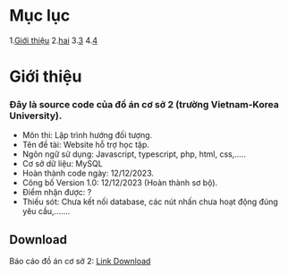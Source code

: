 # Mục lục
  1.[Giới thiệu]()
  2.[hai]()
  3.[3]()
  4.[4]()

# Giới thiệu
### Đây là source code của đồ án cơ sở 2  (trường Vietnam-Korea University).

* Môn thi: Lập trình hướng đối tượng.
* Tên đề tài: Website hỗ trợ học tập.
* Ngôn ngữ sử dụng: Javascript, typescript, php, html, css,.....
* Cơ sở dữ liệu: MySQL
* Hoàn thành code ngày: 12/12/2023.
* Công bố Version 1.0: 12/12/2023 (Hoàn thành sơ bộ).
* Điểm nhận được: ?
* Thiếu sót: Chưa kết nối database, các nút nhấn chưa hoạt động đúng yêu cầu,.......


## Download
Báo cáo đồ án cơ sở 2: [Link Download](https://ndb6-my.sharepoint.com/:w:/g/personal/thang_ndb6_onmicrosoft_com/EaWj3dG6m5dNv1xnyjWdrocBz5osh6tjDQAW59S95pbX_w?e=ChSn3l)

